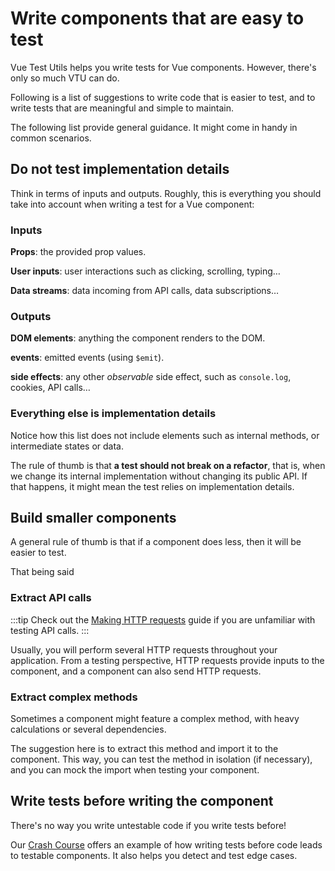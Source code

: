# Write components that are easy to test

Vue Test Utils helps you write tests for Vue components. However, there's only so much VTU can do.

Following is a list of suggestions to write code that is easier to test, and to write tests that are meaningful and simple to maintain.

The following list provide general guidance. It might come in handy in common scenarios.

## Do not test implementation details

Think in terms of inputs and outputs. Roughly, this is everything you should take into account when writing a test for a Vue component:

### Inputs

**Props**: the provided prop values.

**User inputs**: user interactions such as clicking, scrolling, typing…

**Data streams**: data incoming from API calls, data subscriptions…

### Outputs

**DOM elements**: anything the component renders to the DOM.

**events**: emitted events (using `$emit`).

**side effects**: any other *observable* side effect, such as `console.log`, cookies, API calls…

### Everything else is implementation details

Notice how this list does not include elements such as internal methods, or intermediate states or data.

The rule of thumb is that **a test should not break on a refactor**, that is, when we change its internal implementation without changing its public API. If that happens, it might mean the test relies on implementation details.


## Build smaller components

A general rule of thumb is that if a component does less, then it will be easier to test.

That being said


### Extract API calls

:::tip
 Check out the [Making HTTP requests](../guide/http-requests.md) guide if you are unfamiliar with testing API calls.
:::

Usually, you will perform several HTTP requests throughout your application. From a testing perspective, HTTP requests provide inputs to the component, and a component can also send HTTP requests.


### Extract complex methods

Sometimes a component might feature a complex method, with heavy calculations or several dependencies.

The suggestion here is to extract this method and import it to the component. This way, you can test the method in isolation (if necessary), and you can mock the import when testing your component.

## Write tests before writing the component

There's no way you write untestable code if you write tests before!

Our [Crash Course](../guide/a-crash-course.md) offers an example of how writing tests before code leads to testable components. It also helps you detect and test edge cases.